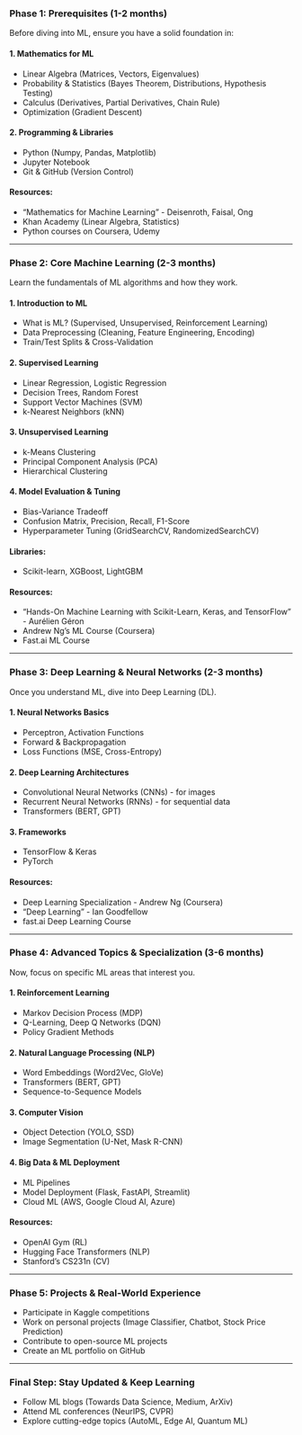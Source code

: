 ### **Phase 1: Prerequisites (1-2 months)**

Before diving into ML, ensure you have a solid foundation in:

#### **1. Mathematics for ML**

- Linear Algebra (Matrices, Vectors, Eigenvalues)
- Probability & Statistics (Bayes Theorem, Distributions, Hypothesis Testing)
- Calculus (Derivatives, Partial Derivatives, Chain Rule)
- Optimization (Gradient Descent)

#### **2. Programming & Libraries**

- Python (Numpy, Pandas, Matplotlib)
- Jupyter Notebook
- Git & GitHub (Version Control)

#### **Resources:**

- “Mathematics for Machine Learning” - Deisenroth, Faisal, Ong
- Khan Academy (Linear Algebra, Statistics)
- Python courses on Coursera, Udemy

---

### **Phase 2: Core Machine Learning (2-3 months)**

Learn the fundamentals of ML algorithms and how they work.

#### **1. Introduction to ML**

- What is ML? (Supervised, Unsupervised, Reinforcement Learning)
- Data Preprocessing (Cleaning, Feature Engineering, Encoding)
- Train/Test Splits & Cross-Validation

#### **2. Supervised Learning**

- Linear Regression, Logistic Regression
- Decision Trees, Random Forest
- Support Vector Machines (SVM)
- k-Nearest Neighbors (kNN)

#### **3. Unsupervised Learning**

- k-Means Clustering
- Principal Component Analysis (PCA)
- Hierarchical Clustering

#### **4. Model Evaluation & Tuning**

- Bias-Variance Tradeoff
- Confusion Matrix, Precision, Recall, F1-Score
- Hyperparameter Tuning (GridSearchCV, RandomizedSearchCV)

#### **Libraries:**

- Scikit-learn, XGBoost, LightGBM

#### **Resources:**

- “Hands-On Machine Learning with Scikit-Learn, Keras, and TensorFlow” - Aurélien Géron
- Andrew Ng’s ML Course (Coursera)
- Fast.ai ML Course

---

### **Phase 3: Deep Learning & Neural Networks (2-3 months)**

Once you understand ML, dive into Deep Learning (DL).

#### **1. Neural Networks Basics**

- Perceptron, Activation Functions
- Forward & Backpropagation
- Loss Functions (MSE, Cross-Entropy)

#### **2. Deep Learning Architectures**

- Convolutional Neural Networks (CNNs) - for images
- Recurrent Neural Networks (RNNs) - for sequential data
- Transformers (BERT, GPT)

#### **3. Frameworks**

- TensorFlow & Keras
- PyTorch

#### **Resources:**

- Deep Learning Specialization - Andrew Ng (Coursera)
- “Deep Learning” - Ian Goodfellow
- fast.ai Deep Learning Course

---

### **Phase 4: Advanced Topics & Specialization (3-6 months)**

Now, focus on specific ML areas that interest you.

#### **1. Reinforcement Learning**

- Markov Decision Process (MDP)
- Q-Learning, Deep Q Networks (DQN)
- Policy Gradient Methods

#### **2. Natural Language Processing (NLP)**

- Word Embeddings (Word2Vec, GloVe)
- Transformers (BERT, GPT)
- Sequence-to-Sequence Models

#### **3. Computer Vision**

- Object Detection (YOLO, SSD)
- Image Segmentation (U-Net, Mask R-CNN)

#### **4. Big Data & ML Deployment**

- ML Pipelines
- Model Deployment (Flask, FastAPI, Streamlit)
- Cloud ML (AWS, Google Cloud AI, Azure)

#### **Resources:**

- OpenAI Gym (RL)
- Hugging Face Transformers (NLP)
- Stanford’s CS231n (CV)

---

### **Phase 5: Projects & Real-World Experience**

- Participate in Kaggle competitions
- Work on personal projects (Image Classifier, Chatbot, Stock Price Prediction)
- Contribute to open-source ML projects
- Create an ML portfolio on GitHub

---

### **Final Step: Stay Updated & Keep Learning**

- Follow ML blogs (Towards Data Science, Medium, ArXiv)
- Attend ML conferences (NeurIPS, CVPR)
- Explore cutting-edge topics (AutoML, Edge AI, Quantum ML)
